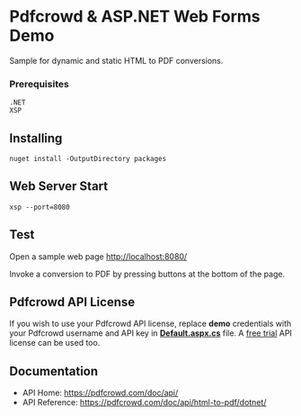 # Pdfcrowd & ASP.NET Web Forms Demo

Sample for dynamic and static HTML to PDF conversions.

### Prerequisites

```
.NET
XSP
```

## Installing

```
nuget install -OutputDirectory packages
```

## Web Server Start

```
xsp --port=8080
```

## Test

   Open a sample web page <http://localhost:8080/>

   Invoke a conversion to PDF by pressing buttons at the bottom of the page.

## Pdfcrowd API License

   If you wish to use your Pdfcrowd API license, replace **demo** credentials with your Pdfcrowd username and API key in **[Default.aspx.cs](Default.aspx.cs#L55)** file.
   A [free trial](https://pdfcrowd.com/user/sign_up/?pid=api-trial2) API license can be used too.

## Documentation

* API Home:  <https://pdfcrowd.com/doc/api/>
* API Reference:  <https://pdfcrowd.com/doc/api/html-to-pdf/dotnet/>

